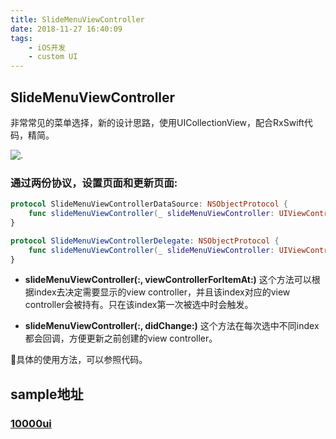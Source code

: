 ```yaml
---
title: SlideMenuViewController
date: 2018-11-27 16:40:09
tags:
	- iOS开发 
	- custom UI
---
```


## SlideMenuViewController

非常常见的菜单选择，新的设计思路，使用UICollectionView，配合RxSwift代码，精简。

![.](SlideMenuViewController.gif)

### 通过两份协议，设置页面和更新页面:

```swift
protocol SlideMenuViewControllerDataSource: NSObjectProtocol {
    func slideMenuViewController(_ slideMenuViewController: UIViewController, viewControllerForItemAt index: Int) -> UIViewController
}

protocol SlideMenuViewControllerDelegate: NSObjectProtocol {
    func slideMenuViewController(_ slideMenuViewController: UIViewController, didChange viewController: UIViewController)
}
```

* **slideMenuViewController(:, viewControllerForItemAt:)** 这个方法可以根据index去决定需要显示的view controller，并且该index对应的view controller会被持有。只在该index第一次被选中时会触发。

* **slideMenuViewController(:, didChange:)** 这个方法在每次选中不同index都会回调，方便更新之前创建的view controller。

🤔具体的使用方法，可以参照代码。

## sample地址

### [10000ui](https://github.com/blurryssky/10000ui)

